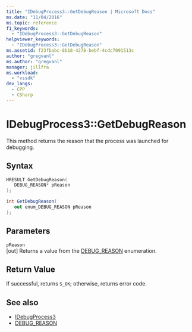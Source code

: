 ```yaml
---
title: "IDebugProcess3::GetDebugReason | Microsoft Docs"
ms.date: "11/04/2016"
ms.topic: reference
f1_keywords:
  - "IDebugProcess3::GetDebugReason"
helpviewer_keywords:
  - "IDebugProcess3::GetDebugReason"
ms.assetid: f23fbabc-8b18-4278-bebf-4cdc7091513c
author: "gregvanl"
ms.author: "gregvanl"
manager: jillfra
ms.workload:
  - "vssdk"
dev_langs:
  - CPP
  - CSharp
---
```

# IDebugProcess3::GetDebugReason
This method returns the reason that the process was launched for debugging.

## Syntax

```cpp
HRESULT GetDebugReason(
   DEBUG_REASON* pReason
);
```

```csharp
int GetDebugReason(
   out enum_DEBUG_REASON pReason
);
```

## Parameters
`pReason`\
[out] Returns a value from the [DEBUG_REASON](../../../extensibility/debugger/reference/debug-reason.md) enumeration.

## Return Value
 If successful, returns `S_OK`; otherwise, returns error code.

## See also
- [IDebugProcess3](../../../extensibility/debugger/reference/idebugprocess3.md)
- [DEBUG_REASON](../../../extensibility/debugger/reference/debug-reason.md)